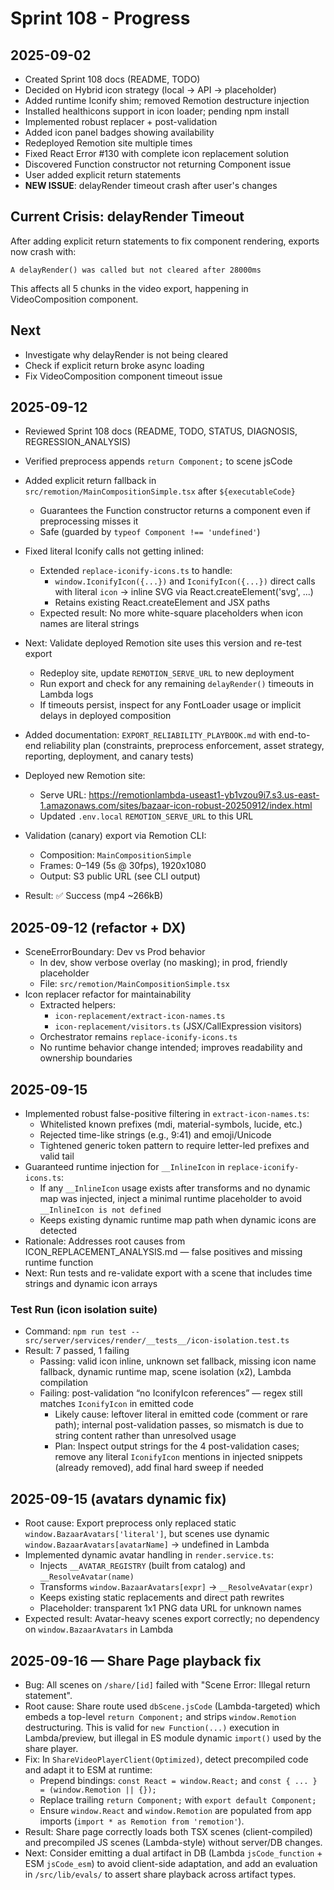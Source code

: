 # Sprint 108 - Progress

## 2025-09-02
- Created Sprint 108 docs (README, TODO)
- Decided on Hybrid icon strategy (local → API → placeholder)
- Added runtime Iconify shim; removed Remotion destructure injection
- Installed healthicons support in icon loader; pending npm install
- Implemented robust replacer + post-validation
- Added icon panel badges showing availability
- Redeployed Remotion site multiple times
- Fixed React Error #130 with complete icon replacement solution
- Discovered Function constructor not returning Component issue
- User added explicit return statements
- **NEW ISSUE**: delayRender timeout crash after user's changes

## Current Crisis: delayRender Timeout

After adding explicit return statements to fix component rendering, exports now crash with:
```
A delayRender() was called but not cleared after 28000ms
```

This affects all 5 chunks in the video export, happening in VideoComposition component.

## Next
- Investigate why delayRender is not being cleared
- Check if explicit return broke async loading
- Fix VideoComposition component timeout issue

## 2025-09-12
- Reviewed Sprint 108 docs (README, TODO, STATUS, DIAGNOSIS, REGRESSION_ANALYSIS)
- Verified preprocess appends `return Component;` to scene jsCode
- Added explicit return fallback in `src/remotion/MainCompositionSimple.tsx` after `${executableCode}`
  - Guarantees the Function constructor returns a component even if preprocessing misses it
  - Safe (guarded by `typeof Component !== 'undefined'`)
- Fixed literal Iconify calls not getting inlined:
  - Extended `replace-iconify-icons.ts` to handle:
    - `window.IconifyIcon({...})` and `IconifyIcon({...})` direct calls with literal `icon` → inline SVG via React.createElement('svg', ...)
    - Retains existing React.createElement and JSX paths
  - Expected result: No more white-square placeholders when icon names are literal strings
- Next: Validate deployed Remotion site uses this version and re-test export
  - Redeploy site, update `REMOTION_SERVE_URL` to new deployment
  - Run export and check for any remaining `delayRender()` timeouts in Lambda logs
  - If timeouts persist, inspect for any FontLoader usage or implicit delays in deployed composition
  
- Added documentation: `EXPORT_RELIABILITY_PLAYBOOK.md` with end-to-end reliability plan (constraints, preprocess enforcement, asset strategy, reporting, deployment, and canary tests)

- Deployed new Remotion site:
  - Serve URL: https://remotionlambda-useast1-yb1vzou9i7.s3.us-east-1.amazonaws.com/sites/bazaar-icon-robust-20250912/index.html
  - Updated `.env.local` `REMOTION_SERVE_URL` to this URL

- Validation (canary) export via Remotion CLI:
  - Composition: `MainCompositionSimple`
  - Frames: 0–149 (5s @ 30fps), 1920x1080
  - Output: S3 public URL (see CLI output)
- Result: ✅ Success (mp4 ~266kB)

## 2025-09-12 (refactor + DX)
- SceneErrorBoundary: Dev vs Prod behavior
  - In dev, show verbose overlay (no masking); in prod, friendly placeholder
  - File: `src/remotion/MainCompositionSimple.tsx`
- Icon replacer refactor for maintainability
  - Extracted helpers:
    - `icon-replacement/extract-icon-names.ts`
    - `icon-replacement/visitors.ts` (JSX/CallExpression visitors)
  - Orchestrator remains `replace-iconify-icons.ts`
  - No runtime behavior change intended; improves readability and ownership boundaries

## 2025-09-15
- Implemented robust false-positive filtering in `extract-icon-names.ts`:
  - Whitelisted known prefixes (mdi, material-symbols, lucide, etc.)
  - Rejected time-like strings (e.g., 9:41) and emoji/Unicode
  - Tightened generic token pattern to require letter-led prefixes and valid tail
- Guaranteed runtime injection for `__InlineIcon` in `replace-iconify-icons.ts`:
  - If any `__InlineIcon` usage exists after transforms and no dynamic map was injected, inject a minimal runtime placeholder to avoid `__InlineIcon is not defined`
  - Keeps existing dynamic runtime map path when dynamic icons are detected
- Rationale: Addresses root causes from ICON_REPLACEMENT_ANALYSIS.md — false positives and missing runtime function
- Next: Run tests and re-validate export with a scene that includes time strings and dynamic icon arrays

### Test Run (icon isolation suite)
- Command: `npm run test -- src/server/services/render/__tests__/icon-isolation.test.ts`
- Result: 7 passed, 1 failing
  - Passing: valid icon inline, unknown set fallback, missing icon name fallback, dynamic runtime map, scene isolation (x2), Lambda compilation
  - Failing: post-validation “no IconifyIcon references” — regex still matches `IconifyIcon` in emitted code
    - Likely cause: leftover literal in emitted code (comment or rare path); internal post-validation passes, so mismatch is due to string content rather than unresolved usage
    - Plan: Inspect output strings for the 4 post-validation cases; remove any literal `IconifyIcon` mentions in injected snippets (already removed), add final hard sweep if needed

## 2025-09-15 (avatars dynamic fix)
- Root cause: Export preprocess only replaced static `window.BazaarAvatars['literal']`, but scenes use dynamic `window.BazaarAvatars[avatarName]` → undefined in Lambda
- Implemented dynamic avatar handling in `render.service.ts`:
  - Injects `__AVATAR_REGISTRY` (built from catalog) and `__ResolveAvatar(name)`
  - Transforms `window.BazaarAvatars[expr]` → `__ResolveAvatar(expr)`
  - Keeps existing static replacements and direct path rewrites
  - Placeholder: transparent 1x1 PNG data URL for unknown names
- Expected result: Avatar-heavy scenes export correctly; no dependency on `window.BazaarAvatars` in Lambda
## 2025-09-16 — Share Page playback fix

- Bug: All scenes on `/share/[id]` failed with "Scene Error: Illegal return statement".
- Root cause: Share route used `dbScene.jsCode` (Lambda-targeted) which embeds a top-level `return Component;` and strips `window.Remotion` destructuring. This is valid for `new Function(...)` execution in Lambda/preview, but illegal in ES module dynamic `import()` used by the share player.
- Fix: In `ShareVideoPlayerClient(Optimized)`, detect precompiled code and adapt it to ESM at runtime:
  - Prepend bindings: `const React = window.React;` and `const { ... } = (window.Remotion || {});`
  - Replace trailing `return Component;` with `export default Component;`
  - Ensure `window.React` and `window.Remotion` are populated from app imports (`import * as Remotion from 'remotion'`).
- Result: Share page correctly loads both TSX scenes (client-compiled) and precompiled JS scenes (Lambda-style) without server/DB changes.
- Next: Consider emitting a dual artifact in DB (Lambda `jsCode_function` + ESM `jsCode_esm`) to avoid client-side adaptation, and add an evaluation in `/src/lib/evals/` to assert share playback across artifact types.
